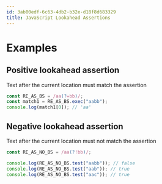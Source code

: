 ```yaml
---
id: 3ab00edf-6c63-4db2-b32e-d18f8d683329
title: JavaScript Lookahead Assertions
---
```


# Examples

## Positive lookahead assertion

Text after the current location must match the assertion

``` javascript
const RE_AS_BS = /aa(?=bb)/;
const match1 = RE_AS_BS.exec("aabb");
console.log(match1[0]); // 'aa'
```

## Negative lookahead assertion

Text after the current location must not match the assertion

``` javascript
const RE_AS_NO_BS = /aa(?!bb)/;

console.log(RE_AS_NO_BS.test("aabb")); // false
console.log(RE_AS_NO_BS.test("aab")); // true
console.log(RE_AS_NO_BS.test("aac")); // true
```
